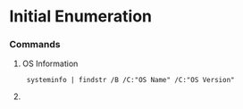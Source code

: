 # Initial Enumeration

### Commands
1. OS Information

        systeminfo | findstr /B /C:"OS Name" /C:"OS Version"

2. 
